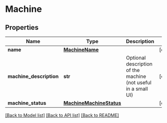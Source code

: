 # Machine

## Properties
Name | Type | Description | Notes
------------ | ------------- | ------------- | -------------
**name** | [**MachineName**](MachineName.md) |  | [optional] 
**machine_description** | **str** | Optional description of the machine (not useful in a small UI) | [optional] 
**machine_status** | [**MachineMachineStatus**](MachineMachineStatus.md) |  | [optional] 

[[Back to Model list]](../README.md#documentation-for-models) [[Back to API list]](../README.md#documentation-for-api-endpoints) [[Back to README]](../README.md)


